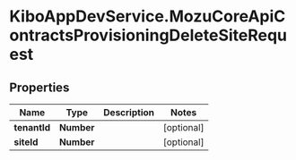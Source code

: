 # KiboAppDevService.MozuCoreApiContractsProvisioningDeleteSiteRequest

## Properties

Name | Type | Description | Notes
------------ | ------------- | ------------- | -------------
**tenantId** | **Number** |  | [optional] 
**siteId** | **Number** |  | [optional] 


